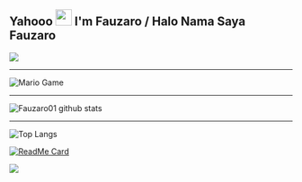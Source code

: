 ## Yahooo <img src="https://github.com/TheDudeThatCode/TheDudeThatCode/blob/master/Assets/Hi.gif" width="29px"> I'm Fauzaro / Halo Nama Saya Fauzaro 

<img align="center" height="auto" src="https://images8.alphacoders.com/821/821013.png"/>

___

<img src="https://github.com/TheDudeThatCode/TheDudeThatCode/blob/master/Assets/Mario_Gameplay.gif" alt="Mario Game"  />

___

![Fauzaro01 github stats](https://github-readme-stats.vercel.app/api?username=Fauzaro01&show_icons=true&theme=buefy&show_owner=true)

___

![Top Langs](https://github-readme-stats.vercel.app/api/top-langs/?username=Fauzaro01&theme=buefy&hide=css,html)

[![ReadMe Card](https://github-readme-stats.vercel.app/api/pin/?username=Fauzaro01&repo=wa-termux-bot&theme=buefy)](https://github.com/Fauzaro01/wa-bot-termux)

![](https://github-profile-trophy.vercel.app/?username=Fauzaro01&row=2&column=3)


















